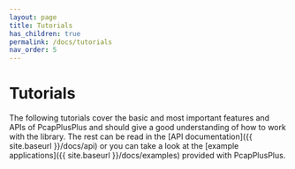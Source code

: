 ```yaml
---
layout: page
title: Tutorials
has_children: true
permalink: /docs/tutorials
nav_order: 5
---
```


# Tutorials

The following tutorials cover the basic and most important features and APIs of PcapPlusPlus and should give a good understanding of how to work with the library. The rest can be read in the [API documentation]({{ site.baseurl }}/docs/api) or you can take a look at the [example applications]({{ site.baseurl }}/docs/examples) provided with PcapPlusPlus.
